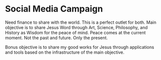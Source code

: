 # Social Media Campaign

Need finance to share with the world. This is a perfect outlet for both.
Main objective is to share Jesus Word through Art, Science, Philosophy, and History as Wisdom for the peace of mind.
Peace comes at the current moment. Not the past and future. Only the present.

Bonus objective is to share my good works for Jesus through applications and tools based on the infrastructure of the main objective.